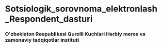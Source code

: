 # Sotsiologik_sorovnoma_elektronlash_Respondent_dasturi
<h3>O'zbekiston Respublikasi Qurolli Kuchlari Harbiy meros va zamonaviy tadqiqotlar instituti</h3>
